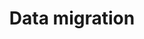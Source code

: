---
layout: page
title: Data migration
slug: migration
summary: |
  Moving from another system to Drupal or upgrading your Drupal system with a lot of content? We can help our clients' understand the cutoffs and pros and cons to scripted versus manual migration. We are comfortable talking database, XML, JSON on the sending or receiving end.  
icon: "fa-paper-plane-o"
weight: 7

---